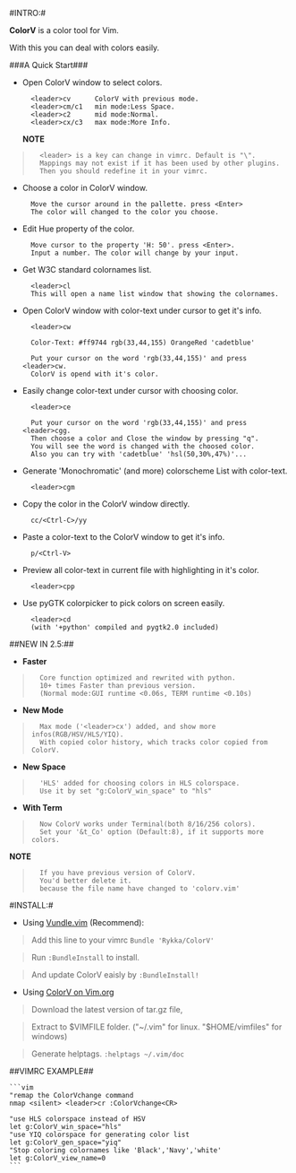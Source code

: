 
#INTRO:#

**ColorV** is a color tool for Vim.
 
With this you can deal with colors easily.
    
###A Quick Start###

* Open ColorV window to select colors. 

        <leader>cv      ColorV with previous mode.
        <leader>cm/c1   min mode:Less Space.
        <leader>c2      mid mode:Normal.
        <leader>cx/c3   max mode:More Info.

  **NOTE** 

>       <leader> is a key can change in vimrc. Default is "\".
>       Mappings may not exist if it has been used by other plugins.
>       Then you should redefine it in your vimrc.

* Choose a color in ColorV window.

        Move the cursor around in the pallette. press <Enter>
        The color will changed to the color you choose.

* Edit Hue property of the color.

        Move cursor to the property 'H: 50'. press <Enter>.
        Input a number. The color will change by your input.

* Get W3C standard colornames list.
 
        <leader>cl
        This will open a name list window that showing the colornames.

* Open ColorV window with color-text under cursor to get it's info.

        <leader>cw

        Color-Text: #ff9744 rgb(33,44,155) OrangeRed 'cadetblue'

        Put your cursor on the word 'rgb(33,44,155)' and press <leader>cw.
        ColorV is opend with it's color.

* Easily change color-text under cursor with choosing color.
 
        <leader>ce

        Put your cursor on the word 'rgb(33,44,155)' and press <leader>cgg.
        Then choose a color and Close the window by pressing "q". 
        You will see the word is changed with the choosed color.
        Also you can try with 'cadetblue' 'hsl(50,30%,47%)'...

* Generate 'Monochromatic' (and more) colorscheme List with color-text.
 
        <leader>cgm

* Copy the color in the ColorV window directly.

        cc/<Ctrl-C>/yy

* Paste a color-text to the ColorV window to get it's info.

        p/<Ctrl-V>

* Preview all color-text in current file with highlighting in it's color.

        <leader>cpp

* Use pyGTK colorpicker to pick colors on screen easily.
 
        <leader>cd
        (with '+python' compiled and pygtk2.0 included)

##NEW IN 2.5:##
+ **Faster**

>       Core function optimized and rewrited with python.
>       10+ times Faster than previous version.
>       (Normal mode:GUI runtime <0.06s, TERM runtime <0.10s)

+ **New Mode**

>       Max mode ('<leader>cx') added, and show more infos(RGB/HSV/HLS/YIQ).
>       With copied color history, which tracks color copied from ColorV.

+ **New Space**

>       'HLS' added for choosing colors in HLS colorspace.
>       Use it by set "g:ColorV_win_space" to "hls"
 
+ **With Term**

>       Now ColorV works under Terminal(both 8/16/256 colors).   
>       Set your '&t_Co' option (Default:8), if it supports more colors.
 

  **NOTE** 

>       If you have previous version of ColorV.
>       You'd better delete it.
>       because the file name have changed to 'colorv.vim'
 
#INSTALL:#
    
  * Using [Vundle.vim](https://github.com/gmarik/vundle) (Recommend): 
  
>  Add this line to your vimrc  `Bundle 'Rykka/ColorV'` 

>  Run `:BundleInstall` to install.

>  And update ColorV eaisly by `:BundleInstall!`

  * Using [ColorV on Vim.org](http://www.vim.org/scripts/script.php?script_id=3597) 

>  Download the latest version of tar.gz file, 

>  Extract to $VIMFILE folder. ("~/.vim" for linux. "$HOME/vimfiles" for windows)

>  Generate helptags. `:helptags ~/.vim/doc`

##VIMRC EXAMPLE##
        
    ```vim
    "remap the ColorVchange command 
    nmap <silent> <leader>cr :ColorVchange<CR>

    "use HLS colorspace instead of HSV
    let g:ColorV_win_space="hls"  
    "use YIQ colorspace for generating color list
    let g:ColorV_gen_space="yiq" 
    "Stop coloring colornames like 'Black','Navy','white'
    let g:ColorV_view_name=0
    ```
